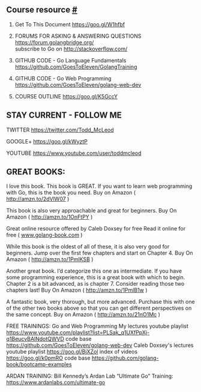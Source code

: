 
## Course resource [#](https://drive.google.com/drive/folders/0B22KXlqHz6ZNUnZ3Umw2YkFFVms)

1. Get To This Document
https://goo.gl/W1hfbf 

2. FORUMS FOR ASKING & ANSWERING QUESTIONS
https://forum.golangbridge.org/  
subscribe to Go on http://stackoverflow.com/

3. GITHUB CODE - Go Language Fundamentals
https://github.com/GoesToEleven/GolangTraining 

4. GITHUB CODE - Go Web Programming
https://github.com/GoesToEleven/golang-web-dev  

5. COURSE OUTLINE
https://goo.gl/K5GccY 

## STAY CURRENT - FOLLOW ME
  
TWITTER
https://twitter.com/Todd_McLeod 

GOOGLE+
https://goo.gl/kWyztP

YOUTUBE
https://www.youtube.com/user/toddmcleod
 

## GREAT BOOKS:

I love this book. This book is GREAT. If you want to learn web programming with Go, this is the book you need.
Buy on Amazon ( http://amzn.to/2dVlW07 )  


This book is also very approachable and great for beginners. 
Buy On Amazon ( http://amzn.to/1OnFtPY )


Great online resource offered by Caleb Doxsey for free
Read it online for free ( www.golang-book.com )


While this book is the oldest of all of these, it is also very good for beginners. Jump over the first few chapters and start on Chapter 4.
Buy On Amazon ( http://amzn.to/1PmlKSB )


Another great book. I’d categorize this one as intermediate. If you have some programming experience, this is a great book with which to begin. Chapter 2 is a bit advanced, as is chapter 7. Consider reading those two chapters last!
Buy On Amazon ( http://amzn.to/1PmlB1w )


A fantastic book, very thorough, but more advanced. Purchase this with one of the other two books above so that you can get different perspectives on the same concept.
Buy on Amazon ( http://amzn.to/21nO1Mc )  

FREE TRAININGS:
Go and Web Programming
My lectures
youtube playlist
https://www.youtube.com/playlist?list=PLSak_q1UXfPpXj-q1BeucvBAlNdotQWVD 
code base
https://github.com/GoesToEleven/golang-web-dev 
Caleb Doxsey's lectures
youtube playlist
https://goo.gl/BjXZol 
index of videos
https://goo.gl/k0pmRO 
code base
https://github.com/golang-book/bootcamp-examples 


ARDAN TRAINING:
Bill Kennedy’s Ardan Lab “Ultimate Go” Training:
https://www.ardanlabs.com/ultimate-go 




